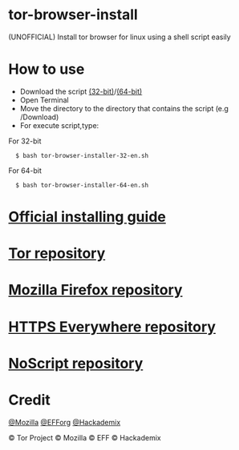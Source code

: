 # tor-browser-install
(UNOFFICIAL) Install tor browser for linux using a shell script easily
# How to use
- Download the script [(32-bit)](https://raw.githubusercontent.com/O7zSO31IVg/tor-browser-installer/main/tor-browser-install-32-en.sh)/[(64-bit)](https://raw.githubusercontent.com/O7zSO31IVg/tor-browser-installer/main/tor-browser-install-64-en.sh)
- Open Terminal
- Move the directory to the directory that contains the script (e.g /Download)
- For execute script,type:

For 32-bit

      $ bash tor-browser-installer-32-en.sh


For 64-bit

      $ bash tor-browser-installer-64-en.sh

# [Official installing guide](https://tb-manual.torproject.org/installation/)
# [Tor repository](https://gitweb.torproject.org/tor.git)
# [Mozilla Firefox repository](https://hg.mozilla.org/mozilla-central/)
# [HTTPS Everywhere repository](https://github.com/EFForg/https-everywhere/)
# [NoScript repository](https://github.com/hackademix/noscript)
# Credit
[@Mozilla](https://github.com/mozilla/) [@EFForg](https://github.com/EFForg) [@Hackademix](https://github.com/hackademix)


© Tor Project © Mozilla © EFF © Hackademix
